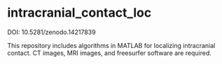 # intracranial_contact_loc
DOI: 10.5281/zenodo.14217839

This repository includes algorithms in MATLAB for localizing intracranial contact. CT images, MRI images, and freesurfer software are required.
